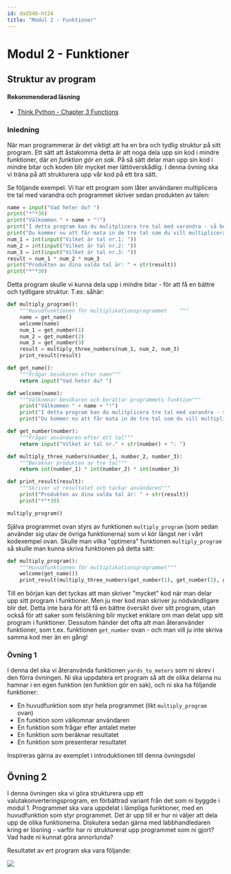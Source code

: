 ```yaml
---
id: da354b-ht24
title: "Modul 2 - Funktioner"
---
```


# Modul 2 - Funktioner

## Struktur av program

#### Rekommenderad läsning

- [Think Python - Chapter 3  Functions](http://greenteapress.com/thinkpython2/html/thinkpython2004.html)

### Inledning

När man programmerar är det viktigt att ha en bra och tydlig struktur på sitt program. Ett sätt att åstakomma detta är att noga dela upp sin kod i mindre funktioner, där _en funktion gör en sak_. På så sätt delar man upp sin kod i mindre bitar och koden blir mycket mer lättöverskådlig. I denna övning ska vi träna på att strukturera upp vår kod på ett bra sätt.

Se följande exempel. Vi har ett program som låter användaren multiplicera tre tal med varandra och programmet skriver sedan produkten av talen:

```python
name = input("Vad heter du? ")
print("*"*30)
print("Välkommen " + name + "!")
print("I detta program kan du mulitplicera tre tal med varandra - så beräknar vi produkten åt dig.")
print("Du kommer nu att får mata in de tre tal som du vill multiplicera med")
num_1 = int(input("Vilket är tal nr.1: "))
num_2 = int(input("Vilket är tal nr.2: "))
num_3 = int(input("Vilket är tal nr.3: "))
result = num_1 * num_2 * num_3
print("Produkten av dina valda tal är: " + str(result))
print("*"*30)
```

Detta program skulle vi kunna dela upp i mindre bitar - för att få en bättre och tydligare struktur. T.ex. såhär:

```python
def multiply_program():
    """Huvudfunktionen för multiplikationsprogrammet    """
    name = get_name()
    welcome(name)
    num_1 = get_number(1)
    num_2 = get_number(2)
    num_3 = get_number(3)
    result = multiply_three_numbers(num_1, num_2, num_3)
    print_result(result)

def get_name():
    """Frågar besökaren efter namn"""
    return input("Vad heter du? ")

def welcome(name):
    """Välkomnar besökaren och berättar programmets funktion"""
    print("Välkommen " + name + "!")
    print("I detta program kan du mulitplicera tre tal med varandra - så beräknar vi produkten åt dig.")
    print("Du kommer nu att får mata in de tre tal som du vill multiplicera med")

def get_number(number):
    """Frågar användaren efter ett tal"""
    return input("Vilket är tal nr." + str(number) + ": ")

def multiply_three_numbers(number_1, number_2, number_3):
    """Beräknar produkten av tre tal"""
    return int(number_1) * int(number_2) * int(number_3)

def print_result(result):
    """Skriver ut resultatet och tackar användaren"""
    print("Produkten av dina valda tal är: " + str(result))
    print("*"*30)

multiply_program()
```

Själva programmet ovan styrs av funktionen `multiply_program` (som sedan använder sig utav de övriga funktionerna) som vi kör längst ner i vårt kodexempel ovan. Skulle man vilka "optimera" funktionen `multiply_program` så skulle man kunna skriva funktionen på detta sätt:

```python
def multiply_program():
    """Huvudfunktionen för multiplikationsprogrammet"""
    welcome(get_name())
    print_result(multiply_three_numbers(get_number(1), get_number(2), get_number(3)))
```

Till en början kan det tyckas att man skriver "mycket" kod när man delar upp sitt program i funktioner. Men ju mer kod man skriver ju nödvändligare blir det. Detta inte bara för att få en bättre översikt över sitt program, utan också för att saker som felsökning blir mycket enklare om man delat upp sitt program i funktioner. Dessutom händer det ofta att man återanvänder funktioner, som t.ex. funktionen `get_number` ovan - och man vill ju inte skriva samma kod mer än en gång!

### Övning 1

I denna del ska vi återanvända funktionen `yards_to_meters` som ni skrev i den förra övningen. Ni ska uppdatera ert program så att de olika delarna nu hamnar i en egen funktion (en funktion gör en sak), och ni ska ha följande funktioner:

* En huvudfunktion som styr hela programmet (likt `multiply_program` ovan)
* En funktion som välkomnar användaren
* En funktion som frågar efter antalet meter
* En funktion som beräknar resultatet
* En funktion som presenterar resultatet

Inspireras gärna av exemplet i introduktionen till denna övningsdel

## Övning 2

I denna övningen ska vi göra strukturera upp ett valutakonverteringsprogram, en förbättrad variant från det som ni byggde i modul 1. Programmet ska vara uppdelat i lämpliga funktioner, med en huvudfunktion som styr programmet. Det är upp till er hur ni väljer att dela upp de olika funktionerna. Diskutera sedan gärna med labbhandledaren kring er lösning - varför har ni strukturerat upp programmet som ni gjort? Vad hade ni kunnat göra annorlunda?

Resultatet av ert program ska vara följande:

![](../images/idle11.png)
